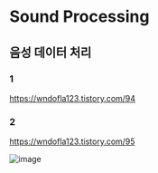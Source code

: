 # Sound Processing
## 음성 데이터 처리

### 1
https://wndofla123.tistory.com/94

### 2
https://wndofla123.tistory.com/95

![image](https://user-images.githubusercontent.com/120068496/208624423-124cd1c2-3a95-4d86-9c3e-19392ad53095.png)
